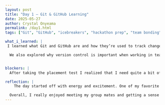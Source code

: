 ```yaml
---
layout: post
title: "Day 1 – Git & GitHub Learning"
date: 2025-05-27
author: Crystal Onyeama
permalink: /day1.html
tags: ["Git", "GitHub", "icebreakers", "hackathon prep", "team bonding", "Python"]

what_i_learned: |
 I learned what Git and GitHub are and how they’re used to track changes in code and collaborate with others. Some of the commands we practiced included "git status", "git log", "git clone", "git add", "git commit", and "git push". It was helpful to understand the workflow from making local changes to pushing them to a remote repository, and how Git functions as a distributed version control system.

  We also explored why version control is important when working in teams and how GitHub makes that easier. This was my first time using the terminal for version control, and it made me feel like a real developer.


blockers: |
  After taking the placement test I realized that I need quite a bit of help with Python.

reflection: |
    The day started off with energy and excitement. One of my favorite parts was the bingo icebreaker activity. We walked around the room asking each other questions to find matches for our bingo cards—things like: Have you ever done a hackathon? Do you know React? Java? Love math? Have a personal project? Want to build your own app someday? It was a fun way to connect and discover shared interests with other students.

  Overall, I really enjoyed meeting my group mates and getting a sense of the community here. It’s clear that this program is going to be both challenging and rewarding. I can’t wait to dive deeper and grow not just as a coder, but as a teammate and creator.
---
```

